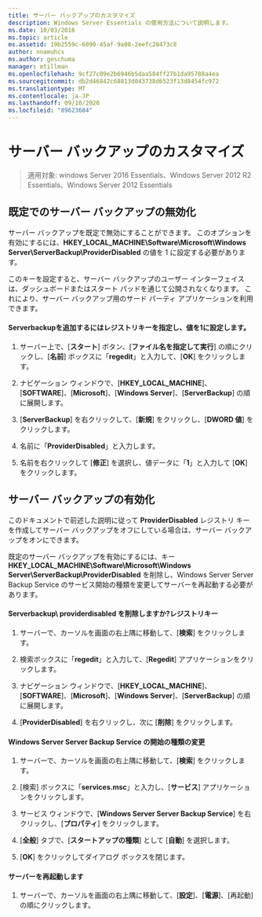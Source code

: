 ```yaml
---
title: サーバー バックアップのカスタマイズ
description: Windows Server Essentials の使用方法について説明します。
ms.date: 10/03/2016
ms.topic: article
ms.assetid: 19b2559c-6090-45af-9a08-2eefc28473c8
author: nnamuhcs
ms.author: geschuma
manager: mtillman
ms.openlocfilehash: 9cf27c09e2b6946b5daa584ff27b1da95788a4ea
ms.sourcegitcommit: db2d46842c68813d043738d6523f13d8454fc972
ms.translationtype: MT
ms.contentlocale: ja-JP
ms.lasthandoff: 09/10/2020
ms.locfileid: "89623684"
---
```

# <a name="customize-server-backup"></a>サーバー バックアップのカスタマイズ

>適用対象: windows Server 2016 Essentials、Windows Server 2012 R2 Essentials、Windows Server 2012 Essentials

## <a name="turn-off-server-backup-by-default"></a>既定でのサーバー バックアップの無効化
 サーバー バックアップを既定で無効にすることができます。 このオプションを有効にするには、**HKEY_LOCAL_MACHINE\Software\Microsoft\Windows Server\ServerBackup\ProviderDisabled** の値を 1 に設定する必要があります。

 このキーを設定すると、サーバー バックアップのユーザー インターフェイスは、ダッシュボードまたはスタート パッドを通じて公開されなくなります。 これにより、サーバー バックアップ用のサード パーティ アプリケーションを利用できます。

#### <a name="to-add-serverbackupproviderdisabled-registry-key-and-set-the-value-to-1"></a>Serverbackupを追加するにはレジストリキーを指定し、値を1に設定します。

1.  サーバー上で、[**スタート**] ボタン、[**ファイル名を指定して実行**] の順にクリックし、[**名前**] ボックスに「**regedit**」と入力して、[**OK**] をクリックします。

2.  ナビゲーション ウィンドウで、[**HKEY_LOCAL_MACHINE**]、[**SOFTWARE**]、[**Microsoft**]、[**Windows Server**]、[**ServerBackup**] の順に展開します。

3.  [**ServerBackup**] を右クリックして、[**新規**] をクリックし、[**DWORD 値**] をクリックします。

4.  名前に「**ProviderDisabled**」と入力します。

5.  名前を右クリックして [**修正**] を選択し、値データに「**1**」と入力して [**OK**] をクリックします。

## <a name="turn-on-server-backup"></a>サーバー バックアップの有効化
 このドキュメントで前述した説明に従って **ProviderDisabled** レジストリ キーを作成してサーバー バックアップをオフにしている場合は、サーバー バックアップをオンにできます。

 既定のサーバー バックアップを有効にするには、キー **HKEY_LOCAL_MACHINE\Software\Microsoft\Windows Server\ServerBackup\ProviderDisabled** を削除し、Windows Server Server Backup Service のサービス開始の種類を変更してサーバーを再起動する必要があります。

#### <a name="to-delete-serverbackupproviderdisabled-registry-key"></a>Serverbackup\ providerdisabled を削除しますか?レジストリキー

1.  サーバーで、カーソルを画面の右上隅に移動して、[**検索**] をクリックします。

2.  検索ボックスに「**regedit**」と入力して、[**Regedit**] アプリケーションをクリックします。

3.  ナビゲーション ウィンドウで、[**HKEY_LOCAL_MACHINE**]、[**SOFTWARE**]、[**Microsoft**]、[**Windows Server**]、[**ServerBackup**] の順に展開します。

4.  [**ProviderDisabled**] を右クリックし、次に [**削除**] をクリックします。

#### <a name="change-the-start-type-of-windows-server-server-backup-service"></a>Windows Server Server Backup Service の開始の種類の変更

1.  サーバーで、カーソルを画面の右上隅に移動して、[**検索**] をクリックします。

2.  [検索] ボックスに「**services.msc**」と入力し、[**サービス**] アプリケーションをクリックします。

3.  サービス ウィンドウで、[**Windows Server Server Backup Service**] を右クリックし、[**プロパティ**] をクリックします。

4.  [**全般**] タブで、[**スタートアップの種類**] として [**自動**] を選択します。

5.  [**OK**] をクリックしてダイアログ ボックスを閉じます。

#### <a name="restart-the-server"></a>サーバーを再起動します

1.  サーバーで、カーソルを画面の右上隅に移動して、[**設定**]、[**電源**]、[再起動] の順にクリックします。